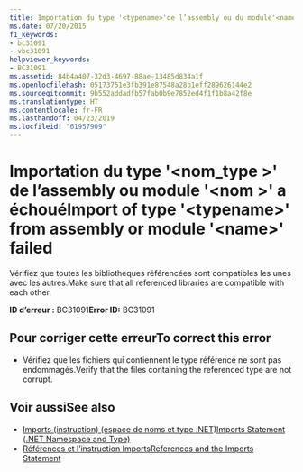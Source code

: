 ```yaml
---
title: Importation du type '<typename>'de l’assembly ou du module'<name>' a échoué
ms.date: 07/20/2015
f1_keywords:
- bc31091
- vbc31091
helpviewer_keywords:
- BC31091
ms.assetid: 84b4a407-32d3-4697-88ae-13485d834a1f
ms.openlocfilehash: 05173751e3fb391e87548a28b1eff289626144e2
ms.sourcegitcommit: 9b552addadfb57fab0b9e7852ed4f1f1b8a42f8e
ms.translationtype: HT
ms.contentlocale: fr-FR
ms.lasthandoff: 04/23/2019
ms.locfileid: "61957909"
---
```

# <a name="import-of-type-typename-from-assembly-or-module-name-failed"></a><span data-ttu-id="184d3-102">Importation du type '\<nom_type >' de l’assembly ou module '\<nom >' a échoué</span><span class="sxs-lookup"><span data-stu-id="184d3-102">Import of type '\<typename>' from assembly or module '\<name>' failed</span></span>
<span data-ttu-id="184d3-103">Vérifiez que toutes les bibliothèques référencées sont compatibles les unes avec les autres.</span><span class="sxs-lookup"><span data-stu-id="184d3-103">Make sure that all referenced libraries are compatible with each other.</span></span>  
  
 <span data-ttu-id="184d3-104">**ID d’erreur :** BC31091</span><span class="sxs-lookup"><span data-stu-id="184d3-104">**Error ID:** BC31091</span></span>  
  
## <a name="to-correct-this-error"></a><span data-ttu-id="184d3-105">Pour corriger cette erreur</span><span class="sxs-lookup"><span data-stu-id="184d3-105">To correct this error</span></span>  
  
- <span data-ttu-id="184d3-106">Vérifiez que les fichiers qui contiennent le type référencé ne sont pas endommagés.</span><span class="sxs-lookup"><span data-stu-id="184d3-106">Verify that the files containing the referenced type are not corrupt.</span></span>  
  
## <a name="see-also"></a><span data-ttu-id="184d3-107">Voir aussi</span><span class="sxs-lookup"><span data-stu-id="184d3-107">See also</span></span>

- [<span data-ttu-id="184d3-108">Imports (instruction) (espace de noms et type .NET)</span><span class="sxs-lookup"><span data-stu-id="184d3-108">Imports Statement (.NET Namespace and Type)</span></span>](../../visual-basic/language-reference/statements/imports-statement-net-namespace-and-type.md)
- [<span data-ttu-id="184d3-109">Références et l’instruction Imports</span><span class="sxs-lookup"><span data-stu-id="184d3-109">References and the Imports Statement</span></span>](../../visual-basic/programming-guide/program-structure/references-and-the-imports-statement.md)
